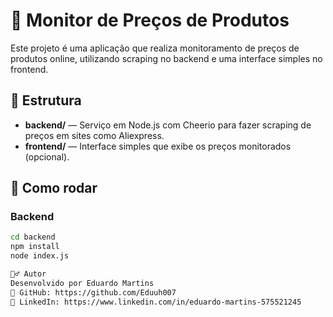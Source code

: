 # 🛒 Monitor de Preços de Produtos

Este projeto é uma aplicação que realiza monitoramento de preços de produtos online, utilizando scraping no backend e uma interface simples no frontend.

## 📂 Estrutura

- **backend/** — Serviço em Node.js com Cheerio para fazer scraping de preços em sites como Aliexpress.
- **frontend/** — Interface simples que exibe os preços monitorados (opcional).

## 🚀 Como rodar

### Backend

```bash
cd backend
npm install
node index.js

🙋‍♂️ Autor
Desenvolvido por Eduardo Martins
🔗 GitHub: https://github.com/Eduuh007
🔗 LinkedIn: https://www.linkedin.com/in/eduardo-martins-575521245